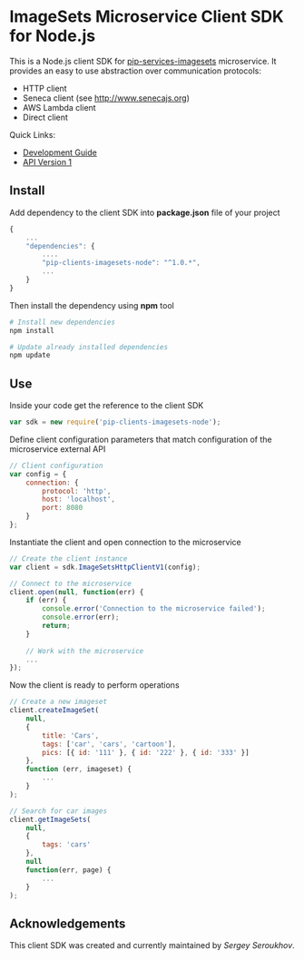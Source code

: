 # ImageSets Microservice Client SDK for Node.js

This is a Node.js client SDK for [pip-services-imagesets](https://github.com/pip-services-content/pip-services-imagesets-node) microservice.
It provides an easy to use abstraction over communication protocols:

* HTTP client
* Seneca client (see http://www.senecajs.org)
* AWS Lambda client
* Direct client

<a name="links"></a> Quick Links:

* [Development Guide](doc/Development.md)
* [API Version 1](doc/NodeClientApiV1.md)

## Install

Add dependency to the client SDK into **package.json** file of your project
```javascript
{
    ...
    "dependencies": {
        ....
        "pip-clients-imagesets-node": "^1.0.*",
        ...
    }
}
```

Then install the dependency using **npm** tool
```bash
# Install new dependencies
npm install

# Update already installed dependencies
npm update
```

## Use

Inside your code get the reference to the client SDK
```javascript
var sdk = new require('pip-clients-imagesets-node');
```

Define client configuration parameters that match configuration of the microservice external API
```javascript
// Client configuration
var config = {
    connection: {
        protocol: 'http',
        host: 'localhost', 
        port: 8080
    }
};
```

Instantiate the client and open connection to the microservice
```javascript
// Create the client instance
var client = sdk.ImageSetsHttpClientV1(config);

// Connect to the microservice
client.open(null, function(err) {
    if (err) {
        console.error('Connection to the microservice failed');
        console.error(err);
        return;
    }
    
    // Work with the microservice
    ...
});
```

Now the client is ready to perform operations
```javascript
// Create a new imageset
client.createImageSet(
    null,
    { 
        title: 'Cars',
        tags: ['car', 'cars', 'cartoon'],
        pics: [{ id: '111' }, { id: '222' }, { id: '333' }]
    },
    function (err, imageset) {
        ...
    }
);
```

```javascript
// Search for car images
client.getImageSets(
    null,
    {
        tags: 'cars'
    },
    null
    function(err, page) {
        ...    
    }
);
```    

## Acknowledgements

This client SDK was created and currently maintained by *Sergey Seroukhov*.

